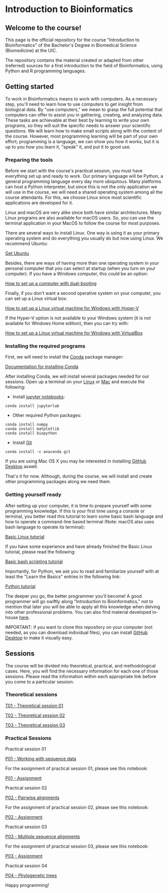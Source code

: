 # Introduction to Bioinformatics

## Welcome to the course!

This page is the official repository for the course "Introduction to Bioinformatics" of the Bachelor's Degree in Biomedical Science (Biomedicine) at the UIC.

The repository contains the material created or adapted from other (referred) sources for a first introduction to the field of Bioinformatics, using Python and R programming languages.

## Getting started

To work in Bioinformatics means to work with computers. As a necessary step, you'll need to learn how to use computers to get insight from biological data. By "use computers," we mean to grasp the full potential that computers can offer to assist you in gathering, creating, and analyzing data. These tasks are achievable at their best by learning to write your own programs, so they will suit the specific needs to answer your scientific questions. We will learn how to make small scripts along with the content of the course. However, most programming learning will be part of your own effort; programming is a language, we can show you how it works, but it is up to you how you learn it, "speak" it, and put it to good use.

### Preparing the tools

Before we start with the course's practical session, you must have everything set up and ready to work. Our primary language will be Python, a general programming language every day more ubiquitous. Many platforms can host a Python interpreter, but since this is not the only application we will use in the course, we will need a shared operating system among all the course attendants. For this, we choose Linux since most scientific applications are developed for it.

Linux and macOS are very alike since both have similar architectures. Many Linux programs are also available for macOS users. So, you can use the terminal application in your MacOS to follow the course for most purposes.

There are several ways to install Linux. One way is using it as your primary operating system and do everything you usually do but now using Linux. We recommend Ubuntu:

[Get Ubuntu](https://ubuntu.com/)

Besides, there are ways of having more than one operating system in your personal computer that you can select at startup (when you turn on your computer). If you have a Windows computer, this could be an option:

[How to set up a computer with dual-booting](https://itsfoss.com/install-ubuntu-1404-dual-boot-mode-windows-8-81-uefi/)

Finally, if you don't want a second operative system on your computer, you can set up a Linux virtual box:

[How to set up a Linux virtual machine for Windows with Hyper-V](https://www.thomasmaurer.ch/2019/06/how-to-create-an-ubuntu-vm-on-windows-10/)

If the Hyper-V option is not available to your Windows system (it is not available for Windows Home edition), then you can try with:

[How to set up a Linux virtual machine for Windows with VirtualBox](https://itsfoss.com/install-linux-in-virtualbox/)

### Installing the required programs

First, we will need to install the [Conda](https://docs.conda.io/en/latest/) package manager:

[Documentation for installing Conda](https://docs.conda.io/projects/conda/en/latest/user-guide/install/)

After installing Conda, we will install several packages needed for our sessions. Open up a terminal on your [Linux](https://www.lifewire.com/ways-to-open-a-terminal-console-window-using-ubuntu-4075024) or [Mac](https://www.howtogeek.com/682770/how-to-open-the-terminal-on-a-mac/) and execute the following:

* Install [jupyter notebooks](https://jupyter.org/install):
```
conda install jupyterlab
```
* Other required Python packages:
```
conda install numpy
conda install matplotlib
conda install biopython
```

* Install [Git](https://git-scm.com/)
```
conda install -c anaconda git
```

If you are using Mac OS X you may be interested in installing [GitHub Desktop](https://desktop.github.com) aswell.

That's it for now. Although, during the course, we will install and create other programming packages along we need them.

### Getting yourself ready

After setting up your computer, it is time to prepare yourself with some programming knowledge. If this is your first time using a console or terminal, you better read this tutorial to learn some basic bash language and how to operate a command-line based terminal (Note: macOS also uses bash language to operate its terminal):

[Basic Linux tutorial](https://ryanstutorials.net/linuxtutorial/)

If you have some experience and have already finished the Basic Linux tutorial, please read the following:

[Basic bash scripting tutorial](https://ryanstutorials.net/bash-scripting-tutorial/)

Importantly, for Python, we ask you to read and familiarize yourself with at least the "Learn the Basics" entries in the following link:

[Python tutorial](https://www.learnpython.org/en/)

The deeper you go, the better programmer you'll become! A good programmer will go swiftly along "Introduction to Bioinformatics," not to mention that later you will be able to apply all this knowledge when delving into other professional problems. You can also find material developed in-house [here](https://github.com/Biocomputing-Teaching/Learning-Python-for-Biocomputing).

IMPORTANT: if you want to clone this repository on your computer (not needed, as you can download individual files), you can install [GitHub Desktop](https://desktop.github.com) to make it visually easy.

## Sessions

The course will be divided into theoretical, practical, and methodological cases. Here, you will find the necessary information for each one of those sessions. Please read the information within each appropriate link before you come to a particular session:

### Theoretical sessions

[T01 - Theoretical session 01](https://github.com/Biocomputing-Teaching/Introduction-to-Bioinformatics/tree/main/theoretical/T01%20Introduction)

[T02 - Theoretical session 02](https://github.com/Biocomputing-Teaching/Introduction-to-Bioinformatics/tree/main/theoretical/T02%20Databases)

[T03 - Theoretical session 03](https://github.com/Biocomputing-Teaching/Introduction-to-Bioinformatics/tree/main/theoretical/T03%20Pairwise%20Alignments)

### Practical Sessions

Practical session 01 <br />

  [P01 - Working with sequence data](https://github.com/Biocomputing-Teaching/Introduction-to-Bioinformatics/tree/main/practical/P01)

  For the assignment of practical session 01, please see this notebook:

  [P01 - Assignment](https://github.com/Biocomputing-Teaching/Introduction-to-Bioinformatics/blob/main/practical/P01/assignment/assignment_instructions.ipynb)

Practical session 02

  [P02 - Pairwise alignments](https://github.com/Biocomputing-Teaching/Introduction-to-Bioinformatics/tree/main/practical/P02)

  For the assignment of practical session 02, please see this notebook:

  [P02 - Assignment](https://github.com/Biocomputing-Teaching/Introduction-to-Bioinformatics/blob/main/practical/P02/assignment/assignment_instructions.ipynb)

Practical session 03

  [P03 - Multiple sequence alignments](https://github.com/Biocomputing-Teaching/Introduction-to-Bioinformatics/tree/main/practical/P03)

  For the assignment of practical session 03, please see this notebook:

  [P03 - Assignment](https://github.com/Biocomputing-Teaching/Introduction-to-Bioinformatics/blob/main/practical/P03/assignment/assignment_instructions.ipynb)

Practical session 04

  [P04 - Phylogenetic trees](https://github.com/Biocomputing-Teaching/Introduction-to-Bioinformatics/tree/main/practical/P04)

Happy programming!
